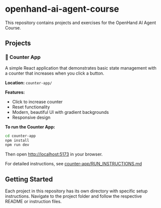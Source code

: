 # openhand-ai-agent-course

This repository contains projects and exercises for the OpenHand AI Agent Course.

## Projects

### 🔢 Counter App
A simple React application that demonstrates basic state management with a counter that increases when you click a button.

**Location:** `counter-app/`

**Features:**
- Click to increase counter
- Reset functionality
- Modern, beautiful UI with gradient backgrounds
- Responsive design

**To run the Counter App:**
```bash
cd counter-app
npm install
npm run dev
```

Then open [http://localhost:5173](http://localhost:5173) in your browser.

For detailed instructions, see [counter-app/RUN_INSTRUCTIONS.md](counter-app/RUN_INSTRUCTIONS.md)

## Getting Started

Each project in this repository has its own directory with specific setup instructions. Navigate to the project folder and follow the respective README or instruction files.
